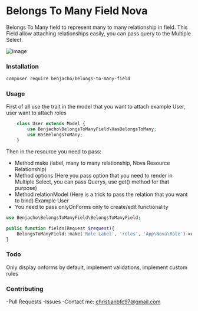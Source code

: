# Belongs To Many Field Nova

Belongs To Many field to represent many to many relationship in field. This Field allow attaching relationships easily, you can pass query to the Multiple Select.

![image](https://user-images.githubusercontent.com/11976865/54318738-46290000-45b5-11e9-8ea0-941adb4b79ba.png)


### Installation
```bash
composer require benjacho/belongs-to-many-field
```

### Usage

First of all use the trait in the model that you want to attach example User, user want to attach roles

```php
    class User extends Model {
        use Benjacho\BelongsToManyField\HasBelongsToMany;
        use HasBelongsToMany;
    }
```
Then in the resource you need to pass:
- Method make (label, many to many relationship, Nova Resource Relationship) 
- Method options (Here you pass option that you need to render in Multiple Select, you can pass Querys, use get() method for that purpose)
- Method relationModel (Here is a trick to pass the relation that you want to bind) Example User
- You need to pass onlyOnForms only to create/edit functionality


```php
use Benjacho\BelongsToManyField\BelongsToManyField;

public function fields(Request $request){
    BelongsToManyField::make('Role Label', 'roles', 'App\Nova\Role')->options(\App\Role::all())->relationModel(\App\User::class)->onlyOnForms(),
}
```

### Todo
Only display onforms by default, implement validations, implement custom rules

### Contributing
-Pull Requests
-Issues
-Contact me: christianbfc97@gmail.com